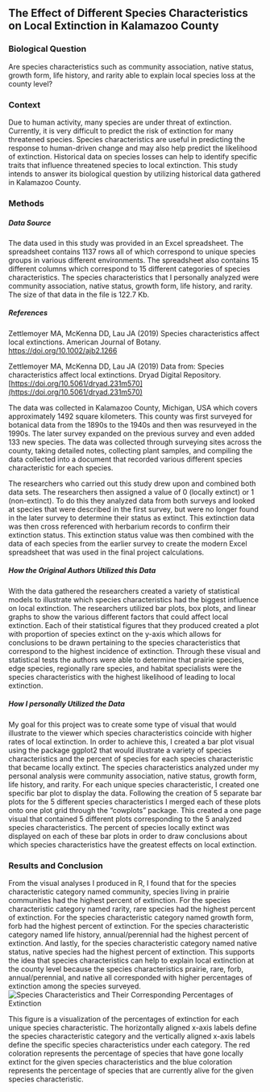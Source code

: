 ﻿## The Effect of Different Species Characteristics on Local Extinction in Kalamazoo County

### Biological Question
Are species characteristics such as community association, native status, growth form, life history, and rarity able to explain local species loss at the county level?

### Context
Due to human activity, many species are under threat of extinction. Currently, it is very difficult to predict the risk of extinction for many threatened species.  Species characteristics are useful in predicting the response to human-driven change and may also help predict the likelihood of extinction. Historical data on species losses can help to identify specific traits that influence threatened species to local extinction.  This study intends to answer its biological question by utilizing historical data gathered in Kalamazoo County.
### Methods
##### Data Source
The data used in this study was provided in an Excel spreadsheet.  The spreadsheet contains 1137 rows all of which correspond to unique species groups in various different environments.  The spreadsheet also contains 15 different columns which correspond to 15 different categories of species characteristics.  The species characteristics that I personally analyzed were community association, native status, growth form, life history, and rarity.  The size of that data in the file is 122.7 Kb.
##### References
Zettlemoyer MA, McKenna DD, Lau JA (2019) Species characteristics affect local extinctions. American Journal of Botany. https://doi.org/10.1002/ajb2.1266

Zettlemoyer MA, McKenna DD, Lau JA (2019) Data from: Species characteristics affect local extinctions. Dryad Digital Repository. [https://doi.org/10.5061/dryad.231m570](https://doi.org/10.5061/dryad.231m570)

The data was collected in Kalamazoo County, Michigan, USA which covers approximately 1492 square kilometers.  This county was first surveyed for botanical data from the 1890s to the 1940s and then was resurveyed in the 1990s.  The later survey expanded on the previous survey and even added 133 new species.  The data was collected through surveying sites across the county, taking detailed notes, collecting plant samples, and compiling the data collected into a document that recorded various different species characteristic for each species.

The researchers who carried out this study drew upon and combined both data sets.  The researchers then assigned a value of 0 (locally extinct) or 1 (non-extinct).  To do this they analyzed data from both surveys and looked at species that were described in the first survey, but were no longer found in the later survey to determine their status as extinct.  This extinction data was then cross referenced with herbarium records to confirm their extinction status.  This extinction status value was then combined with the data of each species from the earlier survey to create the modern Excel spreadsheet that was used in the final project calculations.
##### How the Original Authors Utilized this Data
With the data gathered the researchers created a variety of statistical models to illustrate which species characteristics had the biggest influence on local extinction.  The researchers utilized bar plots, box plots, and linear graphs to show the various different factors that could affect local extinction.  Each of their statistical figures that they produced created a plot with proportion of species extinct on the y-axis which allows for conclusions to be drawn pertaining to the species characteristics that correspond to the highest incidence of extinction.  Through these visual and statistical tests the authors were able to determine that prairie species, edge species, regionally rare species, and habitat specialists were the species characteristics with the highest likelihood of leading to local extinction.
##### How I personally Utilized the Data
My goal for this project was to create some type of visual that would illustrate to the viewer which species characteristics coincide with higher rates of local extinction.  In order to achieve this, I created a bar plot visual using the package ggplot2 that would illustrate a variety of species characteristics and the percent of species for each species characteristic that became locally extinct.  The species characteristics analyzed under my personal analysis were community association, native status, growth form, life history, and rarity.  For each unique species characteristic, I created one specific bar plot to display the data.  Following the creation of 5 separate bar plots for the 5 different species characteristics I merged each of these plots onto one plot grid through the “cowplots” package.  This created a one page visual that contained 5 different plots corresponding to the 5 analyzed species characteristics.  The percent of species locally extinct was displayed on each of these bar plots in order to draw conclusions about which species characteristics have the greatest effects on local extinction.
### Results and Conclusion
From the visual analyses I produced in R, I found that for the species characteristic category named community, species living in prairie communities had the highest percent of extinction.  For the species characteristic category named rarity, rare species had the highest percent of extinction.  For the species characteristic category named growth form, forb had the highest percent of extinction.  For the species characteristic category named life history, annual/perennial had the highest percent of extinction.  And lastly, for the species characteristic category named native status, native species had the highest percent of extinction.  This supports the idea that species characteristics can help to explain local extinction at the county level because the species characteristics prairie, rare, forb, annual/perennial, and native all corresponded with higher percentages of extinction among the species surveyed.
![Species Characteristics and Their Corresponding Percentages of Extinction](https://lh3.googleusercontent.com/oDlMisfXieEbwI1iDqRqJjcntZQPdiVSUwGGXCZenYu-9c9MTqjGtnkBGJQ1HrsAEa-X1hikp2V9 "Species Characteristics and Their Corresponding Percentages of Extinction")

This figure is a visualization of the percentages of extinction for each unique species characteristic.  The horizontally aligned x-axis labels define the species characteristic category and the vertically aligned x-axis labels define the specific species characteristics under each category.  The red coloration represents the percentage of species that have gone locally extinct for the given species characteristics and the blue coloration represents the percentage of species that are currently alive for the given species characteristic. 

